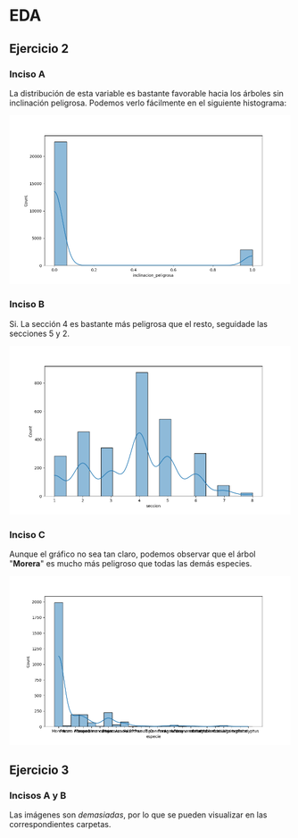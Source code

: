 # EDA

## Ejercicio 2

### Inciso A

La distribución de esta variable es bastante favorable hacia los árboles sin inclinación peligrosa. Podemos verlo fácilmente en el siguiente histograma:

![](images/distribucion_inc_peligrosa.png)

### Inciso B

Si. La sección 4 es bastante más peligrosa que el resto, seguidade las secciones 5 y 2.

![](images/distribucion_secciones_peligrosas.png)

### Inciso C

Aunque el gráfico no sea tan claro, podemos observar que el árbol "**Morera**" es mucho más peligroso que todas las demás especies.

![](images/distribucion_especies_peligrosas.png)

## Ejercicio 3

### Incisos A y B

Las imágenes son *demasiadas*, por lo que se pueden visualizar en las correspondientes carpetas.




